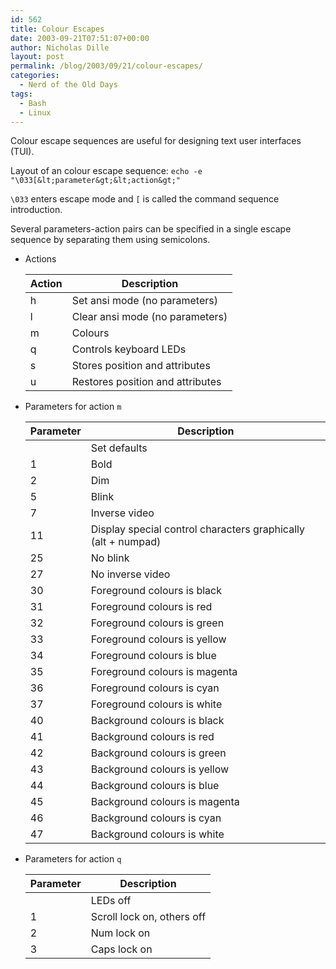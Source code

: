 ```yaml
---
id: 562
title: Colour Escapes
date: 2003-09-21T07:51:07+00:00
author: Nicholas Dille
layout: post
permalink: /blog/2003/09/21/colour-escapes/
categories:
  - Nerd of the Old Days
tags:
  - Bash
  - Linux
---
```

Colour escape sequences are useful for designing text user interfaces (TUI).<!--more-->

Layout of an colour escape sequence: `echo -e "\033[&lt;parameter&gt;&lt;action&gt;"`

`\033` enters escape mode and `[` is called the command sequence introduction.

Several parameters-action pairs can be specified in a single escape sequence by separating them using semicolons.</li> </ul> </ul>

* Actions

  Action | Description
  -------|------------
  h      | Set ansi mode (no parameters)
  l      | Clear ansi mode (no parameters)
  m      | Colours
  q      | Controls keyboard LEDs
  s      | Stores position and attributes
  u      | Restores position and attributes

* Parameters for action `m`

  Parameter | Description
  ----------|------------
            | Set defaults
  1         | Bold
  2         | Dim
  5         | Blink
  7         | Inverse video
  11        | Display special control characters graphically (alt + numpad)
  25        | No blink
  27        | No inverse video
  30        | Foreground colours is black
  31        | Foreground colours is red
  32        | Foreground colours is green
  33        | Foreground colours is yellow
  34        | Foreground colours is blue
  35        | Foreground colours is magenta
  36        | Foreground colours is cyan
  37        | Foreground colours is white
  40        | Background colours is black
  41        | Background colours is red
  42        | Background colours is green
  43        | Background colours is yellow
  44        | Background colours is blue
  45        | Background colours is magenta
  46        | Background colours is cyan
  47        | Background colours is white

* Parameters for action `q`

  Parameter | Description
  ----------|------------
            | LEDs off
  1         | Scroll lock on, others off
  2         | Num lock on
  3         | Caps lock on